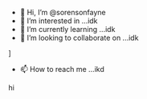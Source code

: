 - 👋 Hi, I’m @sorensonfayne
- 👀 I’m interested in ...idk
- 🌱 I’m currently learning ...idk
- 💞️ I’m looking to collaborate on ...idk

]
- 📫 How to reach me ...ikd

<!---
sorensonfayne/sorensonfayne is a ✨ special ✨ repository because its `README.md` (this file) appears on your GitHub profile.
You can click the Preview link to take a look at your changes.
--->
hi
